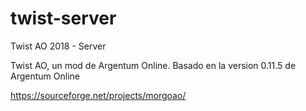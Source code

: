 # twist-server
Twist AO 2018 - Server

Twist AO, un mod de Argentum Online.
Basado en la version 0.11.5 de Argentum Online

https://sourceforge.net/projects/morgoao/
